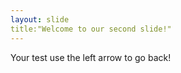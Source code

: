 ```yaml
---
layout: slide
title:"Welcome to our second slide!"
---
```

Your test
use the left arrow to go back!
